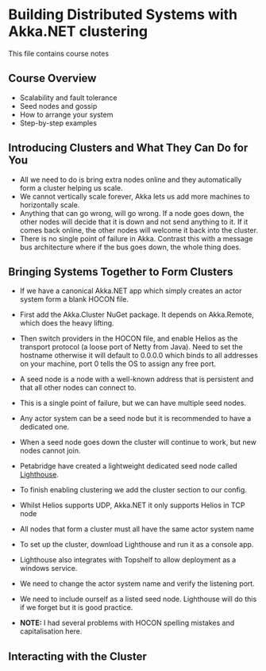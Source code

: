 # Building Distributed Systems with Akka.NET clustering

This file contains course notes

## Course Overview

- Scalability and fault tolerance
- Seed nodes and gossip
- How to arrange your system
- Step-by-step examples

## Introducing Clusters and What They Can Do for You

- All we need to do is bring extra nodes online and they automatically form a cluster helping us scale.
- We cannot vertically scale forever, Akka lets us add more machines to horizontally scale.
- Anything that can go wrong, will go wrong. If a node goes down, the other nodes will decide that it is down and not send anything to it. If it comes back online, the other nodes will welcome it back into the cluster.
- There is no single point of failure in Akka. Contrast this with a message bus architecture where if the bus goes down, the whole thing does.

## Bringing Systems Together to Form Clusters

- If we have a canonical Akka.NET app which simply creates an actor system form a blank HOCON file.
 - First add the Akka.Cluster NuGet package. It depends on Akka.Remote, which does the heavy lifting.
 - Then switch providers in the HOCON file, and enable Helios as the transport protocol (a loose port of Netty from Java). Need to set the hostname otherwise it will default to 0.0.0.0 which binds to all addresses on your machine, port 0 tells the OS to assign any free port.


- A seed node is a node with a well-known address that is persistent and that all other nodes can connect to.
 - This is a single point of failure, but we can have multiple seed nodes.
 - Any actor system can be a seed node but it is recommended to have a dedicated one.
 - When a seed node goes down the cluster will continue to work, but new nodes cannot join.
- Petabridge have created a lightweight dedicated seed node called [Lighthouse](https://github.com/petabridge/lighthouse).


- To finish enabling clustering we add the cluster section to our config.
 - Whilst Helios supports UDP, Akka.NET it only supports Helios in TCP node
 - All nodes that form a cluster must all have the same actor system name


- To set up the cluster, download Lighthouse and run it as a console app.
 - Lighthouse also integrates with Topshelf to allow deployment as a windows service.
 - We need to change the actor system name and verify the listening port.
 - We need to include ourself as a listed seed node. Lighthouse will do this if we forget but it is good practice.


- **NOTE:** I had several problems with HOCON spelling mistakes and capitalisation here.

## Interacting with the Cluster
